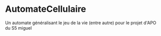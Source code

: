 # AutomateCellulaire
Un automate généralisant le jeu de la vie (entre autre) pour le projet d'APO du S5
miguel